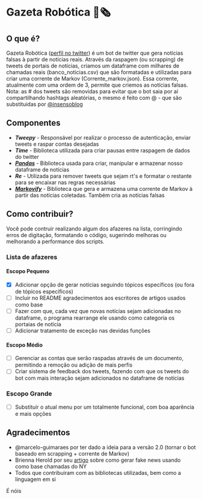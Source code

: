 # Gazeta Robótica :robot::newspaper_roll:

## O que é?
 Gazeta Robótica ([perfil no twitter](https://twitter.com/GazetaRobotica)) é um bot de twitter que gera notícias falsas à partir de notícias reais.
 Através da raspagem (ou scrapping) de tweets de portais de notícias, criamos um dataframe com milhares de chamadas reais (banco_noticias.csv) que são formatadas e utilizadas para criar uma corrente de Markov (Corrente_markov.json). Essa corrente, atualmente com uma ordem de 3, permite que criemos as notícias falsas.
 Nota: as # dos tweets são removidas para evitar que o bot saia por aí compartilhando hashtags aleatórias, o mesmo é feito com @ - que são substituidas por [@insensoblog](in-senso.com.br)

## Componentes
- ***Tweepy*** - Responsável por realizar o processo de autenticação, enviar tweets e raspar contas desejadas
- ***Time*** - Biblioteca utilizada para criar pausas entre raspagem de dados do twitter
- ***[Pandas](https://github.com/pandas-dev/pandas)*** - Biblioteca usada para criar, manipular e armazenar nosso dataframe de notícias
- ***Re*** - Utilizada para remover tweets que sejam rt's e formatar o restante para se encaixar nas regras necessárias
- ***[Markovify](https://github.com/jsvine/markovify)*** - Biblioteca que gera e armazena uma corrente de Markov à partir das notícias coletadas. Também cria as notícias falsas

## Como contribuir?
 Você pode contruir realizando algum dos afazeres na lista, corringindo erros de digitação, formatando o código, sugerindo melhoras ou melhorando a performance dos scripts.

### Lista de afazeres
#### Escopo Pequeno
- [x] Adicionar opção de gerar notícias seguindo tópicos específicos (ou fora de tópicos específicos)
- [ ] Incluir no README agradecimentos aos escritores de artigos usados como base
- [ ] Fazer com que, cada vez que novas notícias sejam adicionadas no dataframe, o programa rearrange ele usando como categoria os portaias de notícia
- [ ] Adicionar tratamento de exceção nas devidas funções
#### Escopo Médio
- [ ] Gerenciar as contas que serão raspadas através de um documento, permitindo a remoção ou adição de mais perfis
- [ ] Criar sistema de feedback dos tweets, fazendo com que os tweets do bot com mais interação sejam adicionados no dataframe de notícias
### Escopo Grande
- [ ] Substituir o atual menu por um totalmente funcional, com boa aparência e mais opções

## Agradecimentos
- @marcelo-guimaraes por ter dado a ideia para a versão 2.0 (tornar o bot baseado em scrapping + corrente de Markov)
- Brienna Herold por seu [artigo](https://towardsdatascience.com/zonked-on-vicodin-in-the-presidential-race-generating-fake-headlines-with-markov-chains-87f06cccd866) sobre como gerar fake news usando como base chamadas do NY
- Todos que contribuiram com as bibliotecas utilizadas, bem como a linguagem em si

É nóis